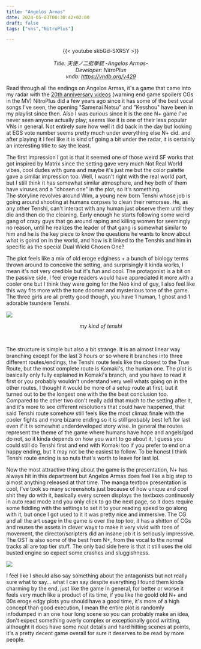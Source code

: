 ```yaml
---
title: "Angelos Armas"
date: 2024-05-03T00:30:42+02:00
draft: false
tags: ["vns","NitroPlus"]

---
```


<center>

{{< youtube skbGd-SXRSY >}}

*Title: 天使ノ二挺拳銃 -Angelos Armas-<br/>
Developer: NitroPlus<br/>
vndb: https://vndb.org/v429*

</center>

Read through all the endings on Angelos Armas, it's a game that came into my radar with the [20th anniversary videos](https://www.youtube.com/watch?v=oR1G7m5cE0o) (warning end game spoilers CGs in the MV) NitroPlus did a few years ago since it has some of the best vocal songs I've seen, the opening "Samenai Netsu" and "Kesshou" have been in my playlist since then. Also I was curious since it is the one N+ game I've never seen anyone actually play; seems like it is one of their less popular VNs in general. Not entirely sure how well it did back in the day but looking at EGS vote number seems pretty much under everything else N+ did. and after playing it I feel like it is kind of going a bit under the radar, it is certainly an interesting title to say the least.

<!--more-->

The first impression I got is that it seemed one of those weird SF works that got inspired by Matrix since the setting gave very much Not Real World vibes, cool dudes with guns and maybe it's just me but the color palette gave a similar impression too. Well, I wasn't right with the real world part, but I still think it has somewhat similar atmosphere, and hey both of them have viruses and a "chosen one" in the plot, so it's something. <br/>
The storyline revolves around Wim, a young new born Tenshi whose job is going around shooting at humans corpses to clean their remorses. He, as any other Tenshi, can't interact with any human just observe them until they die and then do the cleaning. Early enough he starts following some weird gang of crazy guys that go around raping and killing women for seemingly no reason, until he realizes the leader of that gang is somewhat similar to him and he is the key piece to know the questions he wants to know about what is goind on in the world, and how is it linked to the Tenshis and him in specific as the special Dual Wield Chosen One?

The plot feels like a mix of old eroge edginess + a bunch of biology terms thrown around to conceive the setting, and surprisingly it kinda works, I mean it's not very credible but it's fun and cool. The protagonist is a bit on the passive side, I feel eroge readers would have appreciated it more with a cooler one but I think they were going for the Neo kind of guy, I also feel like this way fits more with the tone doomer and mysterious tone of the game. The three girls are all pretty good though, you have 1 human, 1 ghost and 1 adorable tsundere Tenshi.

![](/unikansou/images/angelosarmas/1.png)
<center>

*my kind of tenshi*

</center>
<br/>

The structure is simple but also a bit strange. It is an almost linear way branching except for the last 3 hours or so where it branches into three different routes/endings, the Tenshi route feels like the closest to the True Route, but the most complete route is Komaki's, the human one. The plot is basically only fully explained in Komaki's branch, and you have to read it first or you probably wouldn't understand very well whats going on in the other routes, I thought it would be more of a setup route at first, but it turned out to be the longest one with the the best conclusion too. Compared to the other two don't really add that much to the setting after it, and it's more to see different resolutions that could have happened, that said Tenshi route somehow still feels like the most climax finale with the cooler fights and more bizarre ending so it is still probably best left for last even if it is somewhat underdeveloped story wise. In general the routes represent the theme of the game where humans have hope and angels/god do not, so it kinda depends on how you want to go about it, I guess you could still do Tenshi first and end with Komaki too if you prefer to end on a happy ending, but it may not be the easiest to follow. To be honest I think Tenshi route ending is so nuts that's worth to leave for last lol.

Now the most attractive thing about the game is the presentation, N+ has always hit in this department but Angelos Armas does feel like a big step to almost anything released at that time. The manga textbox presentation is cool, I've took so many screenshots just because of how unique and cool shit they do with it, basically every screen displays the textboxs continuosly in auto read mode and you only click to go the next page, so it does require some fiddling with the settings to set it to your reading speed to go along with it, but once I got used to it it was pretty nice and immersive. The CG and all the art usage in the game is over the top too, it has a shitton of CGs and reuses the assets in clever ways to make it very vivid with tons of movement, the director/scripters did an insane job it is seriously impressive. The OST is also some of the best from N+, from the vocal to the normal tracks all are top tier stuff. The only bad side here is that it still uses the old busted engine so expect some crashes and sluggishness.

![](/unikansou/images/angelosarmas/2.png)

I feel like I should also say something about the antagonists but not really sure what to say... what I can say despite everything I found them kinda charming by the end, just like the game In general, for better or worse it feels very much like a product of its time, if you like the goold old N+ and 00s eroge edgy plots you should have a good time, it's more of a high concept than good execution, I mean the entire plot is randomly infodumped in an one hour long scene so you can probably make an idea, don't expect something overly complex or exceptionally good writting, althought it does have some neat details and hard hitting scenes at points, it's a pretty decent game overall for sure it deserves to be read by more people.

